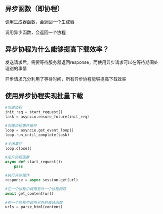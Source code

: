 ## 异步函数（即协程）

调用生成器函数，会返回一个生成器

调用异步函数，会返回一个协程

## 异步协程为什么能够提高下载效率？

发送请求后，需要等待服务器返回response，而使用异步请求可以在等待期间处理别的事情

异步请求充分利用了等待时间，所有异步协程能够提高下载效率



## 使用异步协程实现批量下载

```python
#创建协程
init_req = start_request()
task = asyncio.ensure_future(init_req)

#创建协程事件循环
loop = asyncio.get_event_loop()
loop.run_until_complete(task)

#关闭事件
loop.close()

#定义协程函数
async def start_request():
    pass

#执行异步操作
response = async session.get(url)

#在一个协程中调用另外一个协程函数
await get_content(url)

#在一个协程中调用另外的普通函数
urls = parse_html(content)

```

